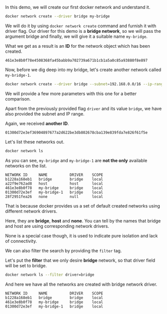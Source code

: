 In this demo, we will create our first docker network and understand it.

```bash
docker network create --driver bridge my-bridge
```

We will do it by using `docker network create` command and furnish it with driver flag. Our driver for this demo is a **bridge network**, so we will pass the argument bridge and finally, we will give it a suitable name `my-bridge`.

What we get as a result is an **ID** for the network object which has been created.

```
461e3e8b0f78e4508368fa45babb9a702739a671b1cb1a5a0c85a93880f8e897
```

Now, before we dig deep into my bridge, let's create another network called `my-bridge-1`.

```bash
docker network create --driver bridge --subnet=192.168.0.0/16 --ip-range=192.168.5.0/24 my-bridge-1
```

We will provide a few more parameters with this one for a better comparison.

Apart from the previously provided flag `driver` and its value `bridge`, we have also provided the subnet and IP range.

Again, we received **another ID**.

```
01300d72e3ef36904897677a2d622be3db802678cba139e839fda7e826f61f5e
```

Let's list these networks out.

```bash
docker network ls
```

As you can see, `my-bridge` and `my-bridge-1` are **not the only** available networks on the list.

```
NETWORK ID     NAME          DRIVER    SCOPE
b1228a168eb1   bridge        bridge    local
a22f9e762ad8   host          host      local
461e3e8b0f78   my-bridge     bridge    local
01300d72e3ef   my-bridge-1   bridge    local
28f2951fea26   none          null      local
```

That is because docker provides us a set of default created networks using different network drivers.

Here, they are **bridge**, **host** and **none**. You can tell by the names that bridge and host are using corresponding network drivers.

None is a special case though, it is used to indicate pure isolation and lack of connectivity.

We can also filter the search by providing the `filter` tag.

Let's put the **filter** that we only desire **bridge** network, so that driver field will be set to bridge.

```bash
docker network ls --filter driver=bridge
```

And here we have all the networks are created with bridge network driver.

```
NETWORK ID     NAME          DRIVER    SCOPE
b1228a168eb1   bridge        bridge    local
461e3e8b0f78   my-bridge     bridge    local
01300d72e3ef   my-bridge-1   bridge    local
```

